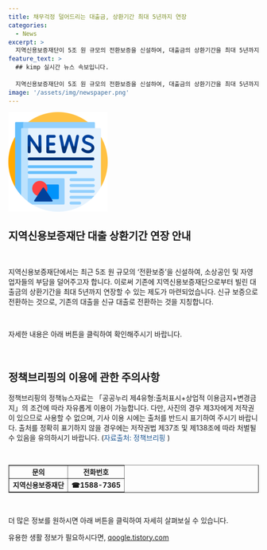 ```yaml
---
title: 채무걱정 덜어드리는 대출금, 상환기간 최대 5년까지 연장
categories:
  - News
excerpt: >
  지역신용보증재단이 5조 원 규모의 전환보증을 신설하여, 대출금의 상환기간을 최대 5년까지 연장하는 제도를 도입합니다. 이는 소상공인들의 부담을 덜어주는 노력의 일환으로, 기존 대출을 신규 대출로 전환하는 것을 지원합니다. 자세한 내용은 아래 버튼을 클릭하여 확인해보세요. (출처: 정책브리핑 www.korea.kr)
feature_text: >
  ## kimp 실시간 뉴스 속보입니다.

  지역신용보증재단이 5조 원 규모의 전환보증을 신설하여, 대출금의 상환기간을 최대 5년까지 연장하는 제도를 도입합니다. 이는 소상공인들의 부담을 덜어주는 노력의 일환으로, 기존 대출을 신규 대출로 전환하는 것을 지원합니다. 자세한 내용은 아래 버튼을 클릭하여 확인해보세요. (출처: 정책브리핑 www.korea.kr)
image: '/assets/img/newspaper.png'
---
```


<p><img src="/assets/img/newspaper.png" alt="kimplant 속보" /></p>

<h2>지역신용보증재단 대출 상환기간 연장 안내</h2>

<p data-ke-size="size16">&nbsp;</p>

<p data-ke-size="size16">지역신용보증재단에서는 최근 5조 원 규모의 ‘전환보증’을 신설하여, 소상공인 및 자영업자들의 부담을 덜어주고자 합니다. 이로써 기존에 지역신용보증재단으로부터 빌린 대출금의 상환기간을 최대 5년까지 연장할 수 있는 제도가 마련되었습니다. 신규 보증으로 전환하는 것으로, 기존의 대출을 신규 대출로 전환하는 것을 지칭합니다.</p>

<p data-ke-size="size16">&nbsp;</p>

<p data-ke-size="size16">자세한 내용은 아래 버튼을 클릭하여 확인해주시기 바랍니다.</p>

<p data-ke-size="size16">&nbsp;</p>

<h2 data-ke-size="size26">정책브리핑의 이용에 관한 주의사항</h2>

<p data-ke-size="size16">정책브리핑의 정책뉴스자료는 「공공누리 제4유형:출처표시+상업적 이용금지+변경금지」의 조건에 따라 자유롭게 이용이 가능합니다. 다만, 사진의 경우 제3자에게 저작권이 있으므로 사용할 수 없으며, 기사 이용 시에는 출처를 반드시 표기하여 주시기 바랍니다. 출처를 정확히 표기하지 않을 경우에는 저작권법 제37조 및 제138조에 따라 처벌될 수 있음을 유의하시기 바랍니다. (<span style="color: #1a5490;">자료출처: 정책브리핑 </span>)</p>

<p data-ke-size="size16">&nbsp;</p>

<table style="width: 100%;" border="1">
<tbody>
<tr>
<td style="text-align: center; height: 17px;"><b>문의</b></td>
<td style="text-align: center; height: 17px;"><b>전화번호</b></td>
</tr>
<tr>
<td style="text-align: center; height: 17px;"><b>지역신용보증재단</b></td>
<td style="text-align: center; height: 17px;"><b>☎1588-7365</b></td>
</tr>
</tbody>
</table>

<p data-ke-size="size16">&nbsp;</p>

<p data-ke-size="size16">더 많은 정보를 원하시면 아래 버튼을 클릭하여 자세히 살펴보실 수 있습니다.</p>
유용한 생활 정보가 필요하시다면, <a href="https://qoogle.tistory.com" rel="dofollow">qoogle.tistory.com</a>


